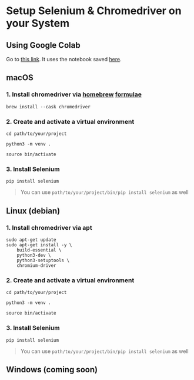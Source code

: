 # Setup Selenium & Chromedriver on your System

## Using Google Colab
Go to [this link](https://colab.research.google.com/github/codingforentrepreneurs/Scrape-Websites-with-Python-FastAPI-Celery-NoSQL/blob/main/setup/chromedriver-selenium-notebook.ipynb). It uses the notebook saved [here](./chromedriver-selenium-notebook.ipynb).

## macOS
### 1. Install __chromedriver__ via [homebrew](https://brew.sh) [formulae](https://formulae.brew.sh/cask/chromedriver)
```
brew install --cask chromedriver
```

### 2. Create and activate a virtual environment
```
cd path/to/your/project
```

```
python3 -m venv .
```

```
source bin/activate
```

### 3. Install Selenium
```
pip install selenium
```
> You can use `path/to/your/project/bin/pip install selenium` as well


## Linux (debian)

### 1. Install __chromedriver__ via apt
```
sudo apt-get update
sudo apt-get install -y \
    build-essential \
    python3-dev \
    python3-setuptools \
    chromium-driver
```

### 2. Create and activate a virtual environment
```
cd path/to/your/project
```

```
python3 -m venv .
```

```
source bin/activate
```

### 3. Install Selenium
```
pip install selenium
```
> You can use `path/to/your/project/bin/pip install selenium` as well


## Windows (coming soon)
